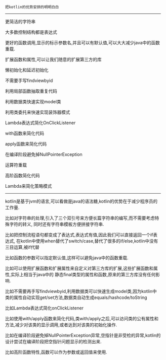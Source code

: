 `把kotlin的优势安排的明明白白`

---

更简洁的字符串

大多数控制结构都是表达式

更好的函数调用,显示的标示参数名,并且可以有默认值,可以大大减少java中的函数重载.

扩展函数和属性,可以让我们随意的扩展第三方的库

懒初始化和延迟初始化

不需要手写findviewbyid

利用局部函数抽取重复代码

利用数据类快速实现model类

利用类委托来快速实现装饰器模式

Lambda表达式简化OnClickListener

with函数来简化代码

apply函数来简化代码

在编译阶段避免掉NullPointerException

运算符重载

高阶函数简化代码

Lambda来简化策略模式

---

kotlin是基于jvm的语言,可以看做是java的语法糖,kotlin的优势在于减少程序员的工作量.

比如对字符串的处理,引入了三个双引号来方便长篇字符串的编写,而不需要考虑特殊字符的转义,
同时还有字符串模板方便拼接字符串.

比如把控制流程语句都变成了表达式,表达式有值,因此我们可以直接返回一个if表达式,
在kotlin中使用when替代了switch/case,替代了很多的if/else,kotlin中没有三目运算,被if代替

比如函数的参数可以指定默认值,这样可以避免java中的函数重载.

比如可以使用扩展函数和扩展属性来自定义对第三方库的扩展,这些扩展函数和属性,实际上相当于java中的
静态final类型的属性和函数,原来的第三方库没有任何影响.

比如不需要再手写findviewbyid,利用数据类可以快速生成model类,因为kotlin中类的属性自动实现get/set方法,数据类自动生成equals/hashcode/toString

比如Lambda表达式简化onClickListener

比如使用with/apply函数来简化代码,类with/apply之后,可以访问类的公有属性和方法,减少对该类的显示调用,或者达到对该类的初始化操作.

比如在编译阶段避免掉NullPointerException异常,空指针是非受检的异常,kotlin的设计尝试在编译阶段把空指针问题显示的检测出来.

比如高阶函数特性,函数可以作为参数或返回值来使用.

























